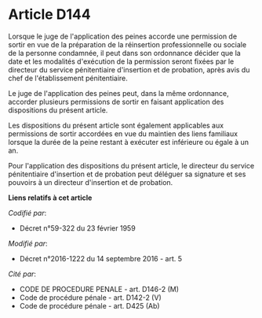 # Article D144

Lorsque le juge de l'application des peines accorde une permission de sortir en vue de la préparation de la réinsertion
professionnelle ou sociale de la personne condamnée, il peut dans son ordonnance décider que la date et les modalités
d'exécution de la permission seront fixées par le directeur du service pénitentiaire d'insertion et de probation, après avis
du chef de l'établissement pénitentiaire.

Le juge de l'application des peines peut, dans la même ordonnance, accorder plusieurs permissions de sortir en faisant
application des dispositions du présent article.

Les dispositions du présent article sont également applicables aux permissions de sortir accordées en vue du maintien des
liens familiaux lorsque la durée de la peine restant à exécuter est inférieure ou égale à un an.

Pour l'application des dispositions du présent article, le directeur du service pénitentiaire d'insertion et de probation
peut déléguer sa signature et ses pouvoirs à un directeur d'insertion et de probation.

**Liens relatifs à cet article**

_Codifié par_:

  - Décret n°59-322 du 23 février 1959

_Modifié par_:

  - Décret n°2016-1222 du 14 septembre 2016 - art. 5

_Cité par_:

  - CODE DE PROCEDURE PENALE - art. D146-2 (M)
  - Code de procédure pénale - art. D142-2 (V)
  - Code de procédure pénale - art. D425 (Ab)
